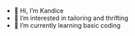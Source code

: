 - 👋 Hi, I’m Kandice
- 👀 I’m interested in tailoring and thrifting
- 🌱 I’m currently learning basic coding 

<!---
kwebster1/kwebster1 is a ✨ special ✨ repository because its `README.md` (this file) appears on your GitHub profile.
You can click the Preview link to take a look at your changes.
--->
